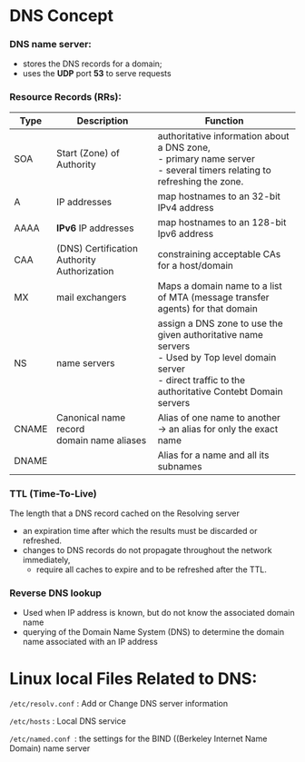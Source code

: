 # DNS Concept

### DNS name server:
- stores the DNS records for a domain; 
- uses the **UDP** port **53** to serve requests

### Resource Records (RRs):


| Type | Description | Function |
| ---- | ----------- | -------- |
| SOA | Start (Zone) of Authority | authoritative information about a DNS zone,<br> - primary name server <br> - several timers relating to refreshing the zone. |
| A | IP addresses  | map hostnames to an 32-bit IPv4 address |
| AAAA | **IPv6** IP addresses  | map hostnames to an   128-bit Ipv6 address |
| CAA | (DNS) Certification Authority Authorization | constraining acceptable CAs for a host/domain |
| MX | mail exchangers | Maps a domain name to a list of MTA (message transfer agents) for that domain |
| NS | name servers  | assign a DNS zone to use the given authoritative name servers <br> - Used by Top level domain server <br> - direct traffic to the authoritative Contebt Domain servers |
| CNAME | Canonical name record <br> domain name aliases | Alias of one name to another <br> -> an alias for only the exact name |
| DNAME |  | Alias for a name and all its subnames|


### TTL (Time-To-Live)
The length that a DNS record cached on the Resolving server

- an expiration time after which the results must be discarded or refreshed. 
- changes to DNS records do not propagate throughout the network immediately, 
    - require all caches to expire and to be refreshed after the TTL.

### Reverse DNS lookup

- Used when IP address is known, but do not know the associated domain name 
- querying of the Domain Name System (DNS) to determine the domain name associated with an IP address


# Linux local Files Related to DNS:

`/etc/resolv.conf` : Add or Change DNS server information 

`/etc/hosts` : Local DNS service

`/etc/named.conf `: the settings for the BIND ((Berkeley Internet Name Domain) name server